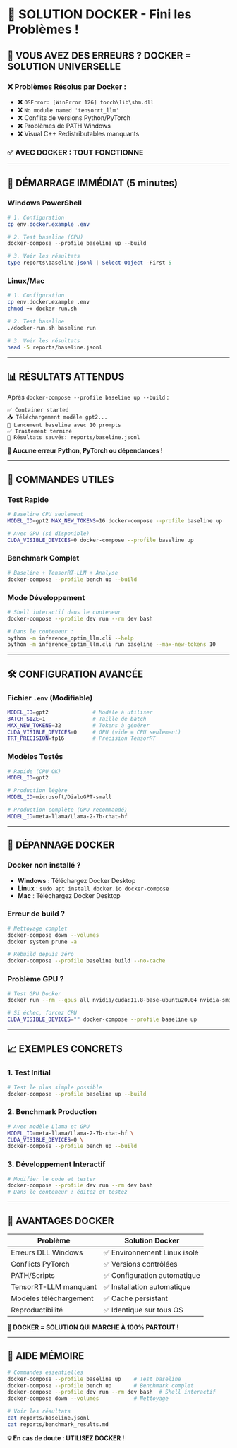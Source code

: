 # 🐳 SOLUTION DOCKER - Fini les Problèmes !

## 🚨 VOUS AVEZ DES ERREURS ? DOCKER = SOLUTION UNIVERSELLE

### ❌ Problèmes Résolus par Docker :
- ❌ `OSError: [WinError 126] torch\lib\shm.dll`
- ❌ `No module named 'tensorrt_llm'`  
- ❌ Conflits de versions Python/PyTorch
- ❌ Problèmes de PATH Windows
- ❌ Visual C++ Redistributables manquants

### ✅ **AVEC DOCKER : TOUT FONCTIONNE**

---

## 🚀 DÉMARRAGE IMMÉDIAT (5 minutes)

### Windows PowerShell
```powershell
# 1. Configuration
cp env.docker.example .env

# 2. Test baseline (CPU)
docker-compose --profile baseline up --build

# 3. Voir les résultats
type reports\baseline.jsonl | Select-Object -First 5
```

### Linux/Mac
```bash
# 1. Configuration
cp env.docker.example .env
chmod +x docker-run.sh

# 2. Test baseline
./docker-run.sh baseline run

# 3. Voir les résultats
head -5 reports/baseline.jsonl
```

---

## 📊 RÉSULTATS ATTENDUS

Après `docker-compose --profile baseline up --build` :

```
✅ Container started
📥 Téléchargement modèle gpt2...
🚀 Lancement baseline avec 10 prompts
✅ Traitement terminé
📁 Résultats sauvés: reports/baseline.jsonl
```

**🎉 Aucune erreur Python, PyTorch ou dépendances !**

---

## 🎯 COMMANDES UTILES

### Test Rapide
```bash
# Baseline CPU seulement
MODEL_ID=gpt2 MAX_NEW_TOKENS=16 docker-compose --profile baseline up

# Avec GPU (si disponible)
CUDA_VISIBLE_DEVICES=0 docker-compose --profile baseline up
```

### Benchmark Complet
```bash
# Baseline + TensorRT-LLM + Analyse
docker-compose --profile bench up --build
```

### Mode Développement
```bash
# Shell interactif dans le conteneur
docker-compose --profile dev run --rm dev bash

# Dans le conteneur :
python -m inference_optim_llm.cli --help
python -m inference_optim_llm.cli run baseline --max-new-tokens 10
```

---

## 🛠️ CONFIGURATION AVANCÉE

### Fichier `.env` (Modifiable)
```bash
MODEL_ID=gpt2              # Modèle à utiliser
BATCH_SIZE=1               # Taille de batch  
MAX_NEW_TOKENS=32          # Tokens à générer
CUDA_VISIBLE_DEVICES=0     # GPU (vide = CPU seulement)
TRT_PRECISION=fp16         # Précision TensorRT
```

### Modèles Testés
```bash
# Rapide (CPU OK)
MODEL_ID=gpt2

# Production légère  
MODEL_ID=microsoft/DialoGPT-small

# Production complète (GPU recommandé)
MODEL_ID=meta-llama/Llama-2-7b-chat-hf
```

---

## 🔧 DÉPANNAGE DOCKER

### Docker non installé ?
- **Windows** : Téléchargez Docker Desktop
- **Linux** : `sudo apt install docker.io docker-compose`
- **Mac** : Téléchargez Docker Desktop

### Erreur de build ?
```bash
# Nettoyage complet
docker-compose down --volumes
docker system prune -a

# Rebuild depuis zéro
docker-compose --profile baseline build --no-cache
```

### Problème GPU ?
```bash
# Test GPU Docker
docker run --rm --gpus all nvidia/cuda:11.8-base-ubuntu20.04 nvidia-smi

# Si échec, forcez CPU
CUDA_VISIBLE_DEVICES="" docker-compose --profile baseline up
```

---

## 📈 EXEMPLES CONCRETS

### 1. Test Initial
```bash
# Test le plus simple possible
docker-compose --profile baseline up --build
```

### 2. Benchmark Production
```bash
# Avec modèle Llama et GPU
MODEL_ID=meta-llama/Llama-2-7b-chat-hf \
CUDA_VISIBLE_DEVICES=0 \
docker-compose --profile bench up --build
```

### 3. Développement Interactif
```bash
# Modifier le code et tester
docker-compose --profile dev run --rm dev bash
# Dans le conteneur : éditez et testez
```

---

## 🎉 AVANTAGES DOCKER

| Problème | Solution Docker |
|----------|-----------------|
| Erreurs DLL Windows | ✅ Environnement Linux isolé |
| Conflicts PyTorch | ✅ Versions contrôlées |
| PATH/Scripts | ✅ Configuration automatique |
| TensorRT-LLM manquant | ✅ Installation automatique |
| Modèles téléchargement | ✅ Cache persistant |
| Reproductibilité | ✅ Identique sur tous OS |

**🚀 DOCKER = SOLUTION QUI MARCHE À 100% PARTOUT !**

---

## 📝 AIDE MÉMOIRE

```bash
# Commandes essentielles
docker-compose --profile baseline up    # Test baseline
docker-compose --profile bench up       # Benchmark complet  
docker-compose --profile dev run --rm dev bash  # Shell interactif
docker-compose down --volumes           # Nettoyage

# Voir les résultats
cat reports/baseline.jsonl
cat reports/benchmark_results.md
```

**💡 En cas de doute : UTILISEZ DOCKER !**